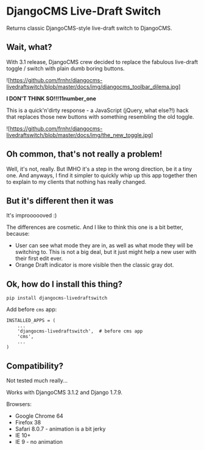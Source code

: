 # DjangoCMS Live-Draft Switch

Returns classic DjangoCMS-style live-draft switch to DjangoCMS.



## Wait, what?

With 3.1 release, DjangoCMS crew decided to replace the fabulous live-draft toggle / switch with 
plain dumb boring buttons.

![https://github.com/frnhr/djangocms-livedraftswitch/blob/master/docs/img/djangocms_toolbar_dilema.jpg]

**I DON'T THINK SO!!!11number_one**

This is a quick'n'dirty response - a JavaScript (jQuery, what else?!) hack that replaces those new
buttons with something resembling the old toggle. 

![https://github.com/frnhr/djangocms-livedraftswitch/blob/master/docs/img/the_new_toggle.jpg]



## Oh common, that's not really a problem!

Well, it's not, really. But IMHO it's a step in the wrong direction, be it a tiny one. 
And anyways, I find it simpler to quickly whip up this app together then to explain to my clients that 
nothing has really changed.
  
  
  
## But it's different then it was
 
It's improooooved :)

The differences are cosmetic. And I like to think this one is a bit better, because:

 - User can see what mode they are in, as well as what mode they will be switching to. This is not 
   a big deal, but it just might help a new user with their first edit ever.
 - Orange Draft indicator is more visible then the classic gray dot.
 
 
 
## Ok, how do I install this thing?

    pip install djangocms-livedraftswitch
    
Add before `cms` app:
    
    INSTALLED_APPS = (
        ...
        'djangocms-livedraftswitch',  # before cms app
        'cms',
        ...
    )
 

## Compatibility?

Not tested much really...

Works with DjangoCMS 3.1.2 and Django 1.7.9.

Browsers: 
 * Google Chrome 64
 * Firefox 38
 * Safari 8.0.7  - animation is a bit jerky
 * IE 10+
 * IE 9 - no animation